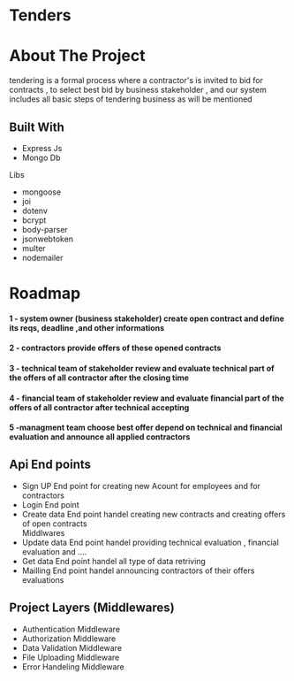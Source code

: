 # Tenders  
<h1>About The Project</h1>
<p>tendering is a formal process where a contractor's is invited to bid for contracts ,
  to select best bid by business stakeholder , 
and our system includes all basic steps of tendering business as will be mentioned 
<h2>Built With</h2>
<ul>
  <li>Express Js</li>
  <li>Mongo Db</li>
</ul
<h2>Libs </h2>
<ul>
  <li>mongoose</li>
  <li>joi</li>
  <li>dotenv</li>
  <li>bcrypt</li>
  <li>body-parser</li>
  <li>jsonwebtoken</li>
  <li>multer</li>
  <li>nodemailer</li>

</ul>
  <h1>Roadmap </h1>
  <h4>1 - system owner (business stakeholder) create open contract and define its reqs, deadline ,and other informations  </h4>
  <h4>2 - contractors provide offers of these opened contracts  </h4>
  <h4>3 - technical team of stakeholder review and evaluate technical part of the offers of all contractor after the closing time   </h4>
  <h4>4 - financial team of stakeholder review and  evaluate  financial part of the offers of all contractor after technical accepting </h4>
  <h4>5 -managment team choose best offer depend on technical and financial evaluation and announce all applied contractors  </h4>
<h2>Api End points  </h2>
<ul>
  <li>Sign UP End point for creating new Acount for employees and for contractors </li>
  <li>Login End point </li>
  <li>Create data End point handel creating new contracts and creating offers of open contracts</li>Middlwares
  <li>Update data End point handel providing technical evaluation , financial evaluation and .... </li>
  <li>Get data End point handel all type of data retriving </li>
  <li>Mailling End point handel announcing contractors of their offers evaluations</li>
</ul>

<h2>Project Layers (Middlewares)  </h2>
<ul >
  <li>Authentication Middleware  </li>
  <li>Authorization Middleware</li>
  <li>Data Validation Middleware</li>
  <li>File Uploading Middleware</li>
  <li>Error Handeling Middleware</li>
</ul>


